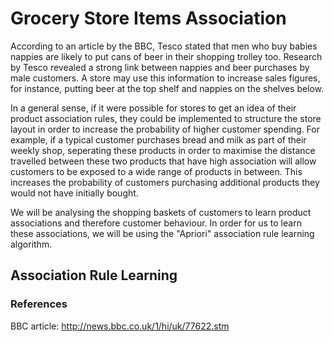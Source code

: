 # Grocery Store Items Association

According to an article by the BBC, Tesco stated that men who buy babies nappies are likely to put cans of beer in their shopping trolley too. Research by Tesco revealed a strong link between nappies and beer purchases by male customers. A store may use this information to increase sales figures, for instance, putting beer at the top shelf and nappies on the shelves below. 

In a general sense, if it were possible for stores to get an idea of their product association rules, they could be implemented to structure the store layout in order to increase the probability of higher customer spending. For example, if a typical customer purchases bread and milk as part of their weekly shop, seperating these products in order to maximise the distance travelled between these two products that have high association will allow customers to be exposed to a wide range of products in between. This increases the probability of customers purchasing additional products they would not have initially bought.  

We will be analysing the shopping baskets of customers to learn product associations and therefore customer behaviour. In order for us to learn these associations, we will be using the "Apriori" association rule learning algorithm.

## Association Rule Learning




### References
BBC article:   http://news.bbc.co.uk/1/hi/uk/77622.stm
